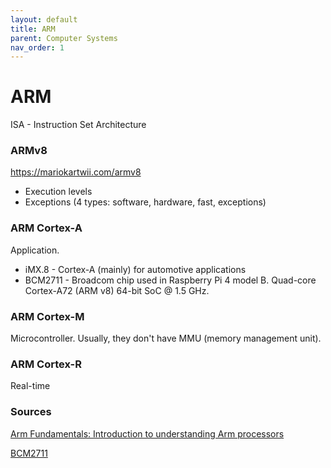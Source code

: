 ```yaml
---
layout: default
title: ARM
parent: Computer Systems
nav_order: 1
---
```


# ARM

ISA - Instruction Set Architecture

### ARMv8

https://mariokartwii.com/armv8

* Execution levels
* Exceptions (4 types: software, hardware, fast, exceptions)

### ARM Cortex-A

Application.

* iMX.8 - Cortex-A (mainly) for automotive applications
* BCM2711 - Broadcom chip used in Raspberry Pi 4 model B. Quad-core
Cortex-A72 (ARM v8) 64-bit SoC @ 1.5 GHz.

### ARM Cortex-M

Microcontroller. Usually, they don't have MMU (memory management
unit). 

### ARM Cortex-R

Real-time

### Sources

[Arm Fundamentals: Introduction to understanding Arm processors](https://community.arm.com/arm-community-blogs/b/architectures-and-processors-blog/posts/arm-fundamentals-introduction-to-understanding-arm-processors)
 
[BCM2711](https://www.raspberrypi.com/documentation/computers/processors.html#bcm2711)
